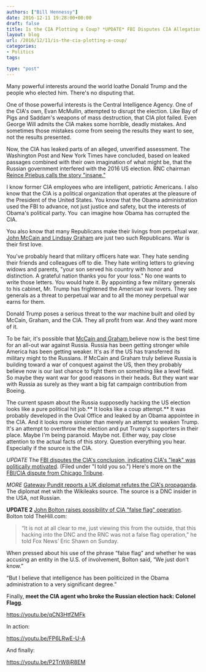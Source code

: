 ```yaml
---
authors: ["Bill Hennessy"]
date: 2016-12-11 19:28:00+00:00
draft: false
title: Is the CIA Plotting a Coup? *UPDATE* FBI Disputes CIA Allegation - VIDEOS
layout: blog
url: /2016/12/11/is-the-cia-plotting-a-coup/
categories:
- Politics
tags:

type: "post"
---
```


Many powerful interests around the world loathe Donald Trump and the people who elected him. There's no disputing that.

One of those powerful interests is the Central Intelligence Agency. One of the CIA's own, Evan McMullin, attempted to disrupt the election. Like Bay of Pigs and Saddam's weapons of mass destruction, that CIA plot failed. Even George Will admits the CIA makes some horrible, deadly mistakes. And sometimes those mistakes come from seeing the results they want to see, not the results presented.

Now, the CIA has leaked parts of an alleged, unverified assessment. The Washington Post and New York Times have concluded, based on leaked passages combined with their own imagination of what might be, that the Russian government interfered with the 2016 US election. RNC chairman [Reince Priebus calls the story "insane."](https://www.breitbart.com/video/2016/12/11/reince-priebus-battles-nbcs-chuck-todd-on-russian-election-hacking-chuck-this-is-insane/)

I know former CIA employees who are intelligent, patriotic Americans. I also know that the CIA is a political organization that operates at the pleasure of the President of the United States. You know that the Obama administration used the FBI to advance, not just justice and safety, but the interests of Obama's political party. You  can imagine how Obama has corrupted the CIA.

You also know that many Republicans make their livings from perpetual war. [John McCain and Lindsay Graham](https://www.breitbart.com/big-government/2016/12/11/mccain-graham-join-democrats-demand-probe-into-claims-of-russian-hacking/) are just two such Republicans. War is their first love.

You've probably heard that military officers hate war. They hate sending their friends and colleagues off to die. They hate writing letters to grieving widows and parents, "your son served his country with honor and distinction. A grateful nation thanks you for your loss." No one wants to write those letters. You would hate it. By appointing a few military generals to his cabinet, Mr. Trump has frightened the American war lovers. They see generals as a threat to perpetual war and to all the money perpetual war earns for them.

Donald Trump poses a serious threat to the war machine built and oiled by McCain, Graham, and the CIA. They all profit from war. And they want more of it.

To be fair, it's possible that [McCain and Graham ](https://www.thegatewaypundit.com/2016/12/rino-war-hawks-lindsey-graham-john-mccain-call-investigation-russia-influencing-election/)believe now is the best time for an all-out war against Russia. Russia has been getting stronger while America has been getting weaker. It's as if the US has transferred its military might to the Russians. If McCain and Graham truly believe Russia is building toward a war of conquest against the US, then they probably believe now is our last chance to fight them on something like a level field. So maybe they want war for good reasons in their heads. But they want war with Russia as surely as they want a big fat campaign contribution from Boeing.

The current spasm about the Russia supposedly hacking the US election looks like a pure political hit job.** It looks like a coup attempt.** It was probably developed in the Oval Office and leaked by an Obama appointee in the CIA. And it looks more sinister than merely an attempt to weaken Trump. It's an attempt to overthrow the election and put Trump's supporters in their place. Maybe I'm being paranoid. Maybe not. Either way, pay close attention to the actual facts of this story. Question everything you hear. Especially if the source is the CIA.

_UPDATE_ The [FBI disputes the CIA's conclusion, indicating CIA's "leak" was politically motivated](https://fortunascorner.com/2016/12/11/ciafbi-dispute-russian-involvement-in-u-s-election-suggests-politically-motivated-leak-by-cias-brennan/). (Filed under "I told you so.") Here's more on the [FBI/CIA dispute from Chicago Tribune](https://www.chicagotribune.com/news/nationworld/politics/ct-russian-election-tampering-cia-fbi-20161210-story.html).

_MORE_ [Gateway Pundit reports a UK diplomat refutes the CIA's propaganda](https://www.thegatewaypundit.com/2016/12/uk-diplomat-ive-met-dnc-wikileaks-leaker-person-insider-not-russian/). The diplomat met with the Wikileaks source. The source is a DNC insider in the USA, not Russian.

**UPDATE 2** [John Bolton raises possibility of CIA "false flag" operation](https://thehill.com/homenews/309897-bolton-questions-if-russian-hacks-were-false-flag). Bolton told TheHill.com:



> “It is not at all clear to me, just viewing this from the outside, that this hacking into the DNC and the RNC was not a false flag operation,” he told Fox News’ Eric Shawn on Sunday.

When pressed about his use of the phrase “false flag” and whether he was accusing an entity in the U.S. of involvement, Bolton said, “We just don’t know.”

“But I believe that intelligence has been politicized in the Obama administration to a very significant degree.”



Finally, **meet the CIA agent who broke the Russian election hack: Colonel Flagg**.

https://youtu.be/qCN3HtfZMFk

In action:

https://youtu.be/FP6LRwE-U-A

And finally:

https://youtu.be/P2TrW8jR8EM
